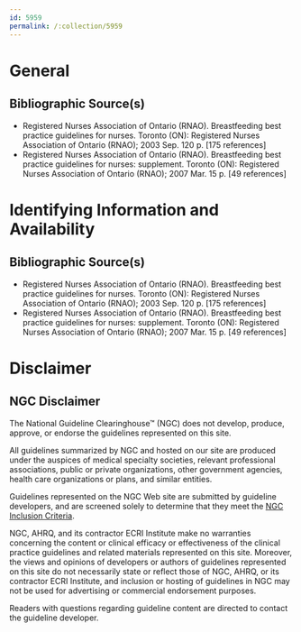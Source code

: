 ```yaml
---
id: 5959
permalink: /:collection/5959
---
```


# General

## Bibliographic Source(s)

- Registered Nurses Association of Ontario (RNAO). Breastfeeding best practice guidelines for nurses. Toronto (ON): Registered Nurses Association of Ontario (RNAO); 2003 Sep. 120 p. [175 references]
- Registered Nurses Association of Ontario (RNAO). Breastfeeding best practice guidelines for nurses: supplement. Toronto (ON): Registered Nurses Association of Ontario (RNAO); 2007 Mar. 15 p. [49 references]

# Identifying Information and Availability

## Bibliographic Source(s)

- Registered Nurses Association of Ontario (RNAO). Breastfeeding best practice guidelines for nurses. Toronto (ON): Registered Nurses Association of Ontario (RNAO); 2003 Sep. 120 p. [175 references]
- Registered Nurses Association of Ontario (RNAO). Breastfeeding best practice guidelines for nurses: supplement. Toronto (ON): Registered Nurses Association of Ontario (RNAO); 2007 Mar. 15 p. [49 references]

# Disclaimer

## NGC Disclaimer

The National Guideline Clearinghouse™ (NGC) does not develop, produce, approve, or endorse the guidelines represented on this site.

All guidelines summarized by NGC and hosted on our site are produced under the auspices of medical specialty societies, relevant professional associations, public or private organizations, other government agencies, health care organizations or plans, and similar entities.

Guidelines represented on the NGC Web site are submitted by guideline developers, and are screened solely to determine that they meet the [NGC Inclusion Criteria](/help-and-about/summaries/inclusion-criteria).

NGC, AHRQ, and its contractor ECRI Institute make no warranties concerning the content or clinical efficacy or effectiveness of the clinical practice guidelines and related materials represented on this site. Moreover, the views and opinions of developers or authors of guidelines represented on this site do not necessarily state or reflect those of NGC, AHRQ, or its contractor ECRI Institute, and inclusion or hosting of guidelines in NGC may not be used for advertising or commercial endorsement purposes.

Readers with questions regarding guideline content are directed to contact the guideline developer.

